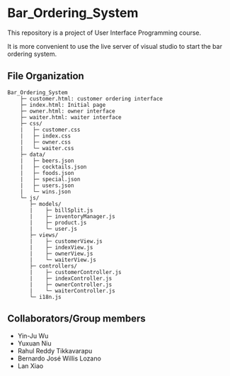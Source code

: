 # Bar_Ordering_System
This repository is a project of User Interface Programming course.

It is more convenient to use the live server of visual studio to start the bar ordering system.

## File Organization
```
Bar_Ordering_System
    ├─ customer.html: customer ordering interface
    ├─ index.html: Initial page
    ├─ owner.html: owner interface
    ├─ waiter.html: waiter interface
    ├─ css/
    |   ├─ customer.css
    |   ├─ index.css
    |   ├─ owner.css
    |   └─ waiter.css
    ├─ data/
    |   ├─ beers.json
    |   ├─ cocktails.json
    |   ├─ foods.json
    |   ├─ special.json
    |   ├─ users.json
    |   └─ wins.json
    └─ js/
       ├─ models/
       |    ├─ billSplit.js
       |    ├─ inventoryManager.js
       |    ├─ product.js
       |    └─ user.js
       ├─ views/
       |    ├─ customerView.js
       |    ├─ indexView.js
       |    ├─ ownerView.js
       |    └─ waiterView.js
       ├─ controllers/
       |    ├─ customerController.js
       |    ├─ indexController.js
       |    ├─ ownerController.js
       |    └─ waiterController.js
       └─ i18n.js
```

## Collaborators/Group members
- Yin-Ju Wu
- Yuxuan Niu
- Rahul Reddy Tikkavarapu
- Bernardo José Willis Lozano
- Lan Xiao
